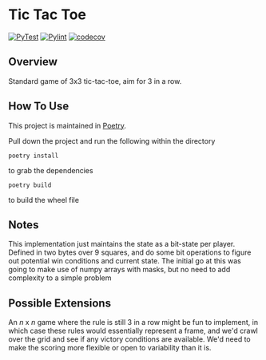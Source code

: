# Tic Tac Toe
[![PyTest](https://github.com/msgross/tic-tac-toe/actions/workflows/pytest.yml/badge.svg)](https://github.com/msgross/tic-tac-toe/actions/workflows/pytest.yml) [![Pylint](https://github.com/msgross/tic-tac-toe/actions/workflows/pylint.yml/badge.svg)](https://github.com/msgross/tic-tac-toe/actions/workflows/pylint.yml) [![codecov](https://codecov.io/gh/msgross/tic-tac-toe/branch/main/graph/badge.svg?token=STQ2O7WIGC)](https://codecov.io/gh/msgross/tic-tac-toe)

## Overview
Standard game of 3x3 tic-tac-toe, aim for 3 in a row.

## How To Use
This project is maintained in [Poetry](https://python-poetry.org/).

Pull down the project and run the following within the directory
```
poetry install 
```
to grab the dependencies
```
poetry build
```
to build the wheel file
## Notes
This implementation just maintains the state as a bit-state per player. Defined in two bytes over 9 squares, and 
do some bit operations to figure out potential win conditions and current state. The initial go at this was going 
to make use of numpy arrays with masks, but no need to add complexity to a simple problem

## Possible Extensions
An *n* x *n* game where the rule is still 3 in a row might be fun to implement, in which case these rules would 
essentially represent a frame, and we'd crawl over the grid and see if any victory conditions are available. 
We'd need to make the scoring more flexible or open to variability than it is. 

